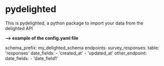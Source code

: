 # pydelighted

This is pydelighted, a python package to import your data from the delighted API


**--> example of the config.yaml file**

schema_prefix: my_delighted_schema
endpoints:
  survey_responses:
    table: 'responses'
    date_fields:
      - 'created_at'
      - 'updated_at'
  other_endpoint:
    date_fields:
      - 'date_field1'